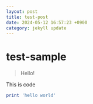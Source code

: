 ```yaml
---
layout: post
title: test-post
date: 2024-05-12 16:57:23 +0900
category: jekyll update
---
```

# test-sample
> Hello!

This is code
```ruby
print 'hello world'
```